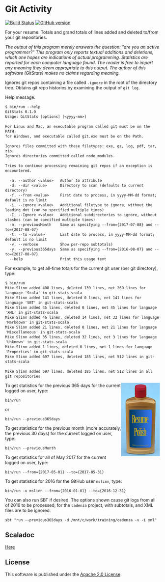 # Git Activity

[![Build Status](https://travis-ci.org/mslinn/git-stats-scala.svg?branch=master)](https://travis-ci.org/mslinn/git-stats-scala)
[![GitHub version](https://badge.fury.io/gh/mslinn%2Fgit-stats-scala.svg)](https://badge.fury.io/gh/mslinn%2Fgit-status-scala)

For your resume: Totals and grand totals of lines added and deleted to/from your git repositories.

*The output of this program merely answers the question: "are you an active programmer?"
This program only reports textual additions and deletions, 
which one hopes are indications of actual programming. 
Statistics are reported for each computer language found.
The reader is free to impart any meaning they deem appropriate to this output.
The author of this software (GitStats) makes no claims regarding meaning.*

Ignores git repos containing a file called `.ignore` in the root of the directory tree.
Obtains git repo histories by examining the output of `git log`.

Help message:
```
$ bin/run --help
GitStats 0.1.0
Usage: GitStats [options] [<yyyy-mm>]

For Linux and Mac, an executable program called git must be on the PATH;
for Windows, and executable called git.exe must be on the Path.

Ignores files committed with these filetypes: exe, gz, log, pdf, tar, zip.
Ignores directories committed called node_modules.

Tries to continue processing remaining git repos if an exception is encountered.

  -a, --author <value>   Author to attribute
  -d, --dir <value>      Directory to scan (defaults to current directory)
  -f, --from <value>     First date to process, in yyyy-MM-dd format; default is no limit
  -i, --ignore <value>   Additional filetype to ignore, without the leading dot (can be specified multiple times)
  -I, --Ignore <value>   Additional subdirectories to ignore, without slashes (can be specified multiple times)
  -m, --previousMonth    Same as specifying --from={2017-07-08} and --to={2017-08-07}
  -t, --to <value>       Last date to process, in yyyy-MM-dd format; default is no limit
  -v, --verbose          Show per-repo subtotals)
  -y, --previous365days  Same as specifying --from={2016-08-07} and --to={2017-08-07}
  --help                 Print this usage text
```

For example, to get all-time totals for the current git user (per git directory), type:
```
$ bin/run
Mike Slinn added 408 lines, deleted 139 lines, net 269 lines for language 'Scala' in git-stats-scala
Mike Slinn added 141 lines, deleted 0 lines, net 141 lines for language 'SBT' in git-stats-scala
Mike Slinn added 45 lines, deleted 0 lines, net 45 lines for language 'XML' in git-stats-scala
Mike Slinn added 46 lines, deleted 14 lines, net 32 lines for language 'Markdown' in git-stats-scala
Mike Slinn added 21 lines, deleted 0 lines, net 21 lines for language 'Miscellaneous' in git-stats-scala
Mike Slinn added 35 lines, deleted 32 lines, net 3 lines for language 'Unknown' in git-stats-scala
Mike Slinn added 1 lines, deleted 0 lines, net 1 lines for language 'Properties' in git-stats-scala
Mike Slinn added 697 lines, deleted 185 lines, net 512 lines in git-stats-scala

Mike Slinn added 697 lines, deleted 185 lines, net 512 lines in all git repositories
```

<img src='https://raw.githubusercontent.com/mslinn/git-stats-scala/images/resume-polish.jpg' align='right' width='25%'>

To get statistics for the previous 365 days for the current logged on user, type:

    bin/run 
    
or
    
    bin/run --previous365days

To get statistics for the previous month (more accurately, the previous 30 days) for the current logged on user, type:

    bin/run --previousMonth

To get statistics for all of May 2017 for the current logged on user, type:

    bin/run --from={2017-05-01} --to={2017-05-31}

To get statistics for 2016 for the GitHub user `mslinn`, type:

    bin/run -u mslinn --from={2016-01-01} --to={2016-12-31}

You can also run SBT if desired. 
The options shown cause git logs from all of 2016 to be processed, for the `cadenza` project, 
with subtotals, and XML files are to be ignored:

    sbt "run --previous365days -d /mnt/c/work/training/cadenza -v -i xml"

## Scaladoc
[Here](http://mslinn.github.io/git-stats-scala/latest/api/index.html)

## License
This software is published under the [Apache 2.0 License](http://www.apache.org/licenses/LICENSE-2.0.html).


